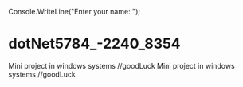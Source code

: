 Console.WriteLine("Enter your name: ");
# dotNet5784_-2240_8354
Mini project in windows systems
//goodLuck 
Mini project in windows systems
//goodLuck    